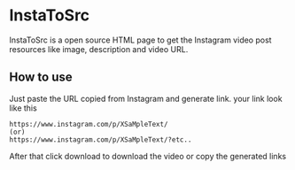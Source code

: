 # InstaToSrc

InstaToSrc is a open source HTML page to get the Instagram video post resources like image, description and video URL.

## How to use

Just paste the URL copied from Instagram and generate link. your link look like this

```
https://www.instagram.com/p/XSaMpleText/
(or)
https://www.instagram.com/p/XSaMpleText/?etc..
```
After that click download to download the video or copy the generated links


